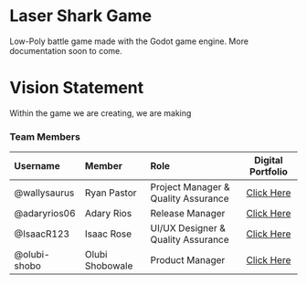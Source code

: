 # Laser Shark Game
Low-Poly battle game made with the Godot game engine. More documentation soon to come.
# Vision Statement

Within the game we are creating, we are making 
### Team Members
| Username | Member | Role | Digital Portfolio |
| :------ | :---- | :--- | :--------------: |
| @wallysaurus | Ryan Pastor | Project Manager & Quality Assurance | [Click Here](https://codermerlin.academy/users/ryan-pastor/Digital%20Portfolio/CS-I/index.html) |
| @adaryrios06 | Adary Rios | Release Manager | [Click Here](https://codermerlin.academy/users/adary-rios/Digital%20Portfolio/CS-II/index.html) |
| @IsaacR123 | Isaac Rose | UI/UX Designer & Quality Assurance | [Click Here](https://codermerlin.academy/users/isaac-rose/Digital%20Portfolio/CS-II/index.html) | 
| @olubi-shobo | Olubi Shobowale | Product Manager | [Click Here](https://codermerlin.academy/users/olubi-shobowale/Digital%20Portfolio/index.html) |
